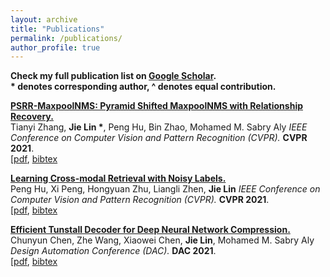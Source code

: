 ```yaml
---
layout: archive
title: "Publications"
permalink: /publications/
author_profile: true
---
```


<b>Check my full publication list on [Google Scholar](https://scholar.google.com.sg/citations?user=bzhI8wcAAAAJ&hl=en).</b> <br>
<b> * denotes corresponding author, ^ denotes equal contribution.</b> <br/>

<b>[PSRR-MaxpoolNMS: Pyramid Shifted MaxpoolNMS with Relationship Recovery.](http://lin-j.github.io)</b><br>
Tianyi Zhang, <b>Jie Lin *</b>, Peng Hu, Bin Zhao, Mohamed M. Sabry Aly
<i>IEEE Conference on Computer Vision and Pattern Recognition (CVPR).</i> <b>CVPR 2021</b>. <br />
<span>[[pdf](https://lin-j.github.io), [bibtex](https://lin-j.github.io)</span>

<b>[Learning Cross-modal Retrieval with Noisy Labels.](http://lin-j.github.io)</b><br>
Peng Hu, Xi Peng, Hongyuan Zhu, Liangli Zhen,  <b>Jie Lin</b>
<i>IEEE Conference on Computer Vision and Pattern Recognition (CVPR).</i> <b>CVPR 2021</b>. <br />
<span>[[pdf](https://lin-j.github.io), [bibtex](https://lin-j.github.io)</span>

<b>[Efficient Tunstall Decoder for Deep Neural Network Compression.](http://lin-j.github.io)</b><br>
Chunyun Chen, Zhe Wang, Xiaowei Chen, <b>Jie Lin</b>, Mohamed M. Sabry Aly
<i>Design Automation Conference (DAC).</i> <b>DAC 2021</b>. <br />
<span>[[pdf](https://lin-j.github.io), [bibtex](https://lin-j.github.io)</span>

